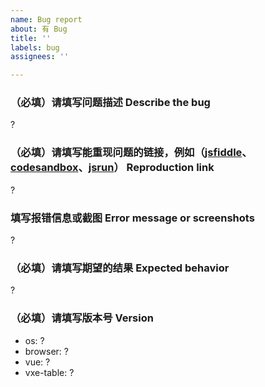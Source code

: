 ```yaml
---
name: Bug report
about: 有 Bug
title: ''
labels: bug
assignees: ''

---
```


### （必填）请填写问题描述 Describe the bug

 ?

### （必填）请填写能重现问题的链接，例如（[jsfiddle](https://jsfiddle.net/em6wnz20/)、[codesandbox](https://codesandbox.io/s/vue-template-916h0)、[jsrun](https://jsrun.net/vIyKp/edit)） Reproduction link

 ?

### 填写报错信息或截图 Error message or screenshots

 ?

### （必填）请填写期望的结果 Expected behavior

 ?

### （必填）请填写版本号 Version

- os: ?
- browser: ?
- vue: ?
- vxe-table: ?
